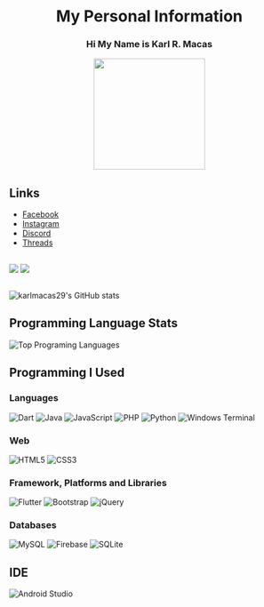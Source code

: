 <h1 align="center"> My Personal Information </h1>
<h3 align="center">Hi My Name is Karl R. Macas</h3>
<p align="center"><img src="https://github.com/karlmacas29/karlmacas29/assets/83496597/a7af9c63-d85c-41ec-84f4-02f791018457" width="200" heigth="400"></p>

## Links

- <a href="https://web.facebook.com/official.karlr.29">Facebook</a>
- <a href="https://www.instagram.com/karlmacas/?fbclid=IwAR3AfDvwSJT7m1vy4rRm7jifFbXWHWPPil-5GmoN8aHk2WAOiMVgB37BINk">Instagram</a>
- <a href="https://discordapp.com/users/Ggmacas#2026">Discord</a>
- <a href="https://www.threads.net/@karlmacas">Threads</a>

##

![](https://hit.yhype.me/github/profile?user_id=83496597)
![](https://komarev.com/ghpvc/?username=karlmacas29&color=blueviolet)

##

![karlmacas29's GitHub stats](https://github-readme-stats.vercel.app/api?username=karlmacas29&show_icons=true&theme=dracula)

## Programming Language Stats

![Top Programing Languages](https://github-readme-stats.vercel.app/api/top-langs/?username=karlmacas29&layout=pie)

## Programming I Used

<h3>Languages</h3>

![Dart](https://img.shields.io/badge/dart-%230175C2.svg?style=for-the-badge&logo=dart&logoColor=white)
![Java](https://img.shields.io/badge/java-%23ED8B00.svg?style=for-the-badge&logo=openjdk&logoColor=white)
![JavaScript](https://img.shields.io/badge/javascript-%23323330.svg?style=for-the-badge&logo=javascript&logoColor=%23F7DF1E)
![PHP](https://img.shields.io/badge/php-%23777BB4.svg?style=for-the-badge&logo=php&logoColor=white)
![Python](https://img.shields.io/badge/python-3670A0?style=for-the-badge&logo=python&logoColor=ffdd54)
![Windows Terminal](https://img.shields.io/badge/Windows%20Terminal-%234D4D4D.svg?style=for-the-badge&logo=windows-terminal&logoColor=white)

<h3>Web</h3>

![HTML5](https://img.shields.io/badge/html5-%23E34F26.svg?style=for-the-badge&logo=html5&logoColor=white)
![CSS3](https://img.shields.io/badge/css3-%231572B6.svg?style=for-the-badge&logo=css3&logoColor=white)

<h3>Framework, Platforms and Libraries</h3>

![Flutter](https://img.shields.io/badge/Flutter-%2302569B.svg?style=for-the-badge&logo=Flutter&logoColor=white)
![Bootstrap](https://img.shields.io/badge/bootstrap-%238511FA.svg?style=for-the-badge&logo=bootstrap&logoColor=white)
![jQuery](https://img.shields.io/badge/jquery-%230769AD.svg?style=for-the-badge&logo=jquery&logoColor=white)

<h3>Databases</h3>

![MySQL](https://img.shields.io/badge/mysql-%2300f.svg?style=for-the-badge&logo=mysql&logoColor=white)
![Firebase](https://img.shields.io/badge/Firebase-039BE5?style=for-the-badge&logo=Firebase&logoColor=white)
![SQLite](https://img.shields.io/badge/sqlite-%2307405e.svg?style=for-the-badge&logo=sqlite&logoColor=white)

## IDE

![Android Studio](https://img.shields.io/badge/Android%20Studio-3DDC84.svg?style=for-the-badge&logo=android-studio&logoColor=white)


